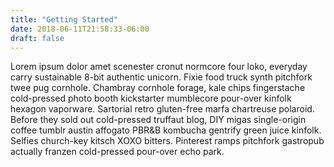```yaml
---
title: "Getting Started"
date: 2018-06-11T21:58:33-06:00
draft: false
---
```


Lorem ipsum dolor amet scenester cronut normcore four loko, everyday carry sustainable 8-bit authentic unicorn. Fixie food truck synth pitchfork twee pug cornhole. Chambray cornhole forage, kale chips fingerstache cold-pressed photo booth kickstarter mumblecore pour-over kinfolk hexagon vaporware. Sartorial retro gluten-free marfa chartreuse polaroid. Before they sold out cold-pressed truffaut blog, DIY migas single-origin coffee tumblr austin affogato PBR&B kombucha gentrify green juice kinfolk. Selfies church-key kitsch XOXO bitters. Pinterest ramps pitchfork gastropub actually franzen cold-pressed pour-over echo park.